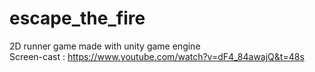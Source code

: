 # escape_the_fire
2D runner game made with unity game engine  
Screen-cast : https://www.youtube.com/watch?v=dF4_84awajQ&t=48s
